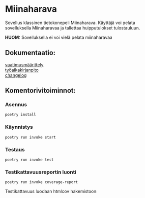 # Miinaharava
Sovellus klassinen tietokonepeli Miinaharava. Käyttäjä voi pelata sovelluksella Miinaharavaa ja tallettaa huipputulokset tulostauluun.

**HUOM:** Sovelluksella ei voi vielä pelata miinaharavaa


## Dokumentaatio:  
[vaatimusmäärittely](Projekti_miinaharava/Dokumentaatio/vaatimusmaarittely.md)  
[työaikakirjanpito](Projekti_miinaharava/Dokumentaatio/tyoaikakirjanpito.md)  
[changelog](changelog.md)  

## Komentorivitoiminnot:

### Asennus

    poetry install

### Käynnistys

    poetry run invoke start

### Testaus

    poetry run invoke test

### Testikattavuusreportin luonti

    poetry run invoke coverage-report
Testikattavuus luodaan htmlcov hakemistoon
